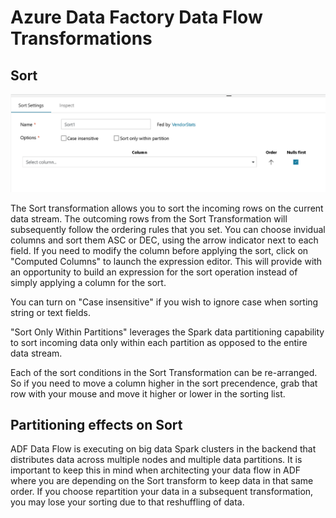 
# Azure Data Factory Data Flow Transformations

## Sort

![Sort settings](../images/sort.png "Sort")

The Sort transformation allows you to sort the incoming rows on the current data stream. The outcoming rows from the Sort Transformation will subsequently follow the ordering rules that you set. You can choose invidual columns and sort them ASC or DEC, using the arrow indicator next to each field. If you need to modify the column before applying the sort, click on "Computed Columns" to launch the expression editor. This will provide with an opportunity to build an expression for the sort operation instead of simply applying a column for the sort.

You can turn on "Case insensitive" if you wish to ignore case when sorting string or text fields.

"Sort Only Within Partitions" leverages the Spark data partitioning capability to sort incoming data only within each partition as opposed to the entire data stream.

Each of the sort conditions in the Sort Transformation can be re-arranged. So if you need to move a column higher in the sort precendence, grab that row with your mouse and move it higher or lower in the sorting list.

## Partitioning effects on Sort

ADF Data Flow is executing on big data Spark clusters in the backend that distributes data across multiple nodes and multiple data partitions. It is important to keep this in mind when architecting your data flow in ADF where you are depending on the Sort transform to keep data in that same order. If you choose repartition your data in a subsequent transformation, you may lose your sorting due to that reshuffling of data.
